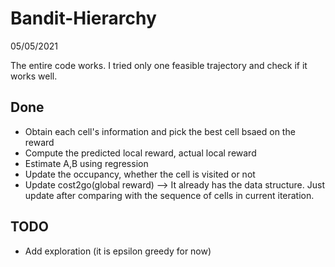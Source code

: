 # Bandit-Hierarchy
05/05/2021

The entire code works. I tried only one feasible trajectory and check if it works well.

## Done
* Obtain each cell's information and pick the best cell bsaed on the reward
* Compute the predicted local reward, actual local reward
* Estimate A,B using regression
* Update the occupancy, whether the cell is visited or not
* Update cost2go(global reward) --> It already has the data structure. Just update after comparing with the sequence of cells in current iteration.

## TODO
* Add exploration (it is epsilon greedy for now)

